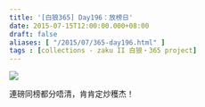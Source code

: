 ```yaml
---
title: '[白狼365] Day196：放榜日'
date: 2015-07-15T12:00:00.000+08:00
draft: false
aliases: [ "/2015/07/365-day196.html" ]
tags : [collections - zaku II 白狼・365 project]
---
```


[![](https://farm1.staticflickr.com/357/19496679578_f3599bfe17_z.jpg)](https://farm1.staticflickr.com/357/19496679578_f3599bfe17_z.jpg)

連磅同榜都分唔清，肯肯定炒穫杰！